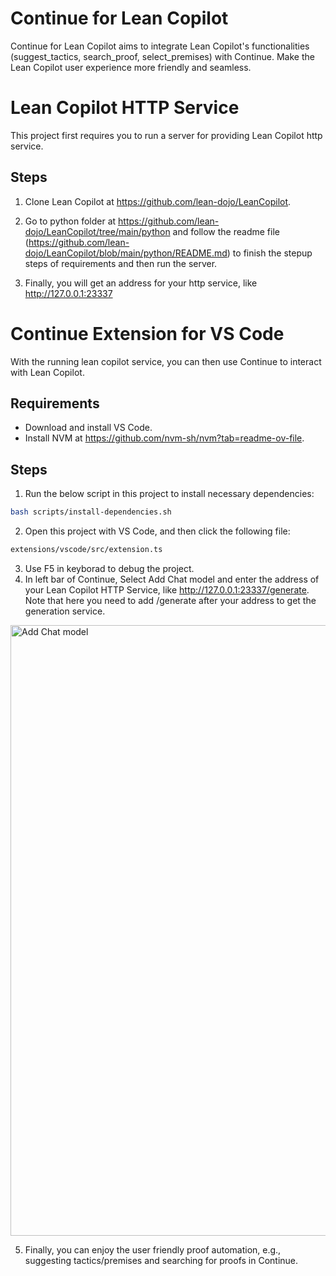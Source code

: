 Continue for Lean Copilot
==========================================================

Continue for Lean Copilot aims to integrate Lean Copilot's functionalities (suggest_tactics, search_proof, select_premises) with Continue. Make the Lean Copilot user experience more friendly and seamless. 


# Lean Copilot HTTP Service
This project first requires you to run a server for providing Lean Copilot http service. 
## Steps
1. Clone Lean Copilot at https://github.com/lean-dojo/LeanCopilot.

2. Go to python folder at https://github.com/lean-dojo/LeanCopilot/tree/main/python and follow the readme file (https://github.com/lean-dojo/LeanCopilot/blob/main/python/README.md) to finish the stepup steps of requirements and then run the server.
3. Finally, you will get an address for your http service, like http://127.0.0.1:23337


# Continue Extension for VS Code
With the running lean copilot service, you can then use Continue to interact with Lean Copilot.
## Requirements
* Download and install VS Code.
* Install NVM at https://github.com/nvm-sh/nvm?tab=readme-ov-file.
## Steps
1. Run the below script in this project to install necessary dependencies:
```bash
bash scripts/install-dependencies.sh
```
2. Open this project with VS Code, and then click the following file:
  ```bash
  extensions/vscode/src/extension.ts
  ```

3. Use F5 in keyborad to debug the project.
4. In left bar of Continue, Select Add Chat model and enter the address of your Lean Copilot HTTP Service, like http://127.0.0.1:23337/generate. Note that here you need to add /generate after your address to get the generation service.
<img width="977" alt="Add Chat model" src="https://github.com/Guanyu-Lin/LeanCopilot_Continue/media/add_model.jpg">

5. Finally, you can enjoy the user friendly proof automation, e.g., suggesting tactics/premises and searching for proofs in Continue. 